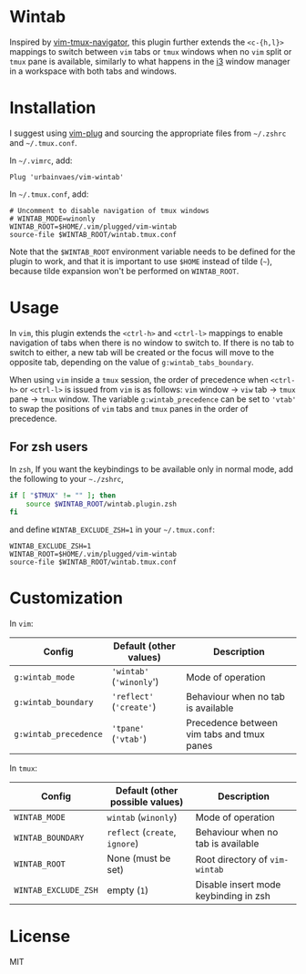 # Wintab

Inspired by [vim-tmux-navigator](https://github.com/christoomey/vim-tmux-navigator),
this plugin further extends the `<c-{h,l}>` mappings to switch between `vim` tabs or `tmux` windows when no `vim` split or `tmux` pane is available,
similarly to what happens in the [i3](https://i3wm.org) window manager in a workspace with both tabs and windows.

# Installation

I suggest using [vim-plug](https://github.com/junegunn/vim-plug)
and sourcing the appropriate files from `~/.zshrc` and `~/.tmux.conf`.

In `~/.vimrc`, add:
```vim
Plug 'urbainvaes/vim-wintab'
```
In `~/.tmux.conf`, add:
```tmux
# Uncomment to disable navigation of tmux windows
# WINTAB_MODE=winonly
WINTAB_ROOT=$HOME/.vim/plugged/vim-wintab
source-file $WINTAB_ROOT/wintab.tmux.conf
```
Note that the `$WINTAB_ROOT` environment variable needs to be defined for the plugin to work,
and that it is important to use `$HOME` instead of tilde (`~`),
because tilde expansion won't be performed on `WINTAB_ROOT`.

# Usage

In `vim`,
this plugin extends the `<ctrl-h>` and `<ctrl-l>` mappings
to enable navigation of tabs when there is no window to switch to.
If there is no tab to switch to either,
a new tab will be created or the focus will move to the opposite tab,
depending on the value of `g:wintab_tabs_boundary`.

When using `vim` inside a `tmux` session,
the order of precedence when `<ctrl-h>` or `<ctrl-l>` is issued from `vim` is as follows:
`vim` window → `viw` tab → `tmux` pane → `tmux` window.
The variable `g:wintab_precedence` can be set to `'vtab'` to swap the positions of `vim` tabs  and `tmux` panes in the order of precedence.

## For zsh users
In `zsh`,
If you want the keybindings to be available only in normal mode,
add the following to your `~./zshrc`,
```zsh
if [ "$TMUX" != "" ]; then
    source $WINTAB_ROOT/wintab.plugin.zsh
fi
```
and define `WINTAB_EXCLUDE_ZSH=1` in your `~/.tmux.conf`:
```tmux
WINTAB_EXCLUDE_ZSH=1
WINTAB_ROOT=$HOME/.vim/plugged/vim-wintab
source-file $WINTAB_ROOT/wintab.tmux.conf
```

# Customization

In `vim`:

| Config                | Default (other values)   | Description                                |
| ------                | -------                  | -----------                                |
| `g:wintab_mode`       | `'wintab'` (`'winonly`') | Mode of operation                          |
| `g:wintab_boundary`   | `'reflect'` (`'create'`) | Behaviour when no tab is available         |
| `g:wintab_precedence` | `'tpane'` (`'vtab'`)     | Precedence between vim tabs and tmux panes |

In `tmux`:

| Config               | Default (other possible values) | Description                           |
| ------               | -------                         | -----------                           |
| `WINTAB_MODE`        | `wintab` (`winonly`)            | Mode of operation                     |
| `WINTAB_BOUNDARY`    | `reflect` (`create`, `ignore`)  | Behaviour when no tab is available    |
| `WINTAB_ROOT`        | None (must be set)              | Root directory of `vim-wintab`        |
| `WINTAB_EXCLUDE_ZSH` | empty (`1`)                     | Disable insert mode keybinding in zsh |

# License

MIT
